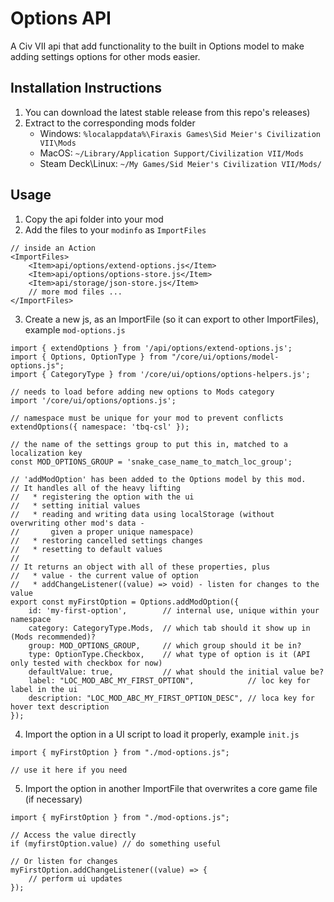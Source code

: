 # Options API

A Civ VII api that add functionality to the built in Options model to make adding settings options for other mods easier.

## Installation Instructions
1. You can download the latest stable release from this repo's releases)
2. Extract to the corresponding mods folder
    * Windows: `%localappdata%\Firaxis Games\Sid Meier's Civilization VII\Mods`
    * MacOS: `~/Library/Application Support/Civilization VII/Mods`
    * Steam Deck\Linux: `~/My Games/Sid Meier's Civilization VII/Mods/`

## Usage
1. Copy the api folder into your mod
2. Add the files to your `modinfo` as `ImportFiles`
```
// inside an Action
<ImportFiles>
    <Item>api/options/extend-options.js</Item>
    <Item>api/options/options-store.js</Item>
    <Item>api/storage/json-store.js</Item>
    // more mod files ...
</ImportFiles>
```
3. Create a new js, as an ImportFile (so it can export to other ImportFiles), example `mod-options.js`
```
import { extendOptions } from '/api/options/extend-options.js';
import { Options, OptionType } from "/core/ui/options/model-options.js";
import { CategoryType } from '/core/ui/options/options-helpers.js';

// needs to load before adding new options to Mods category
import '/core/ui/options/options.js';

// namespace must be unique for your mod to prevent conflicts
extendOptions({ namespace: 'tbq-csl' });

// the name of the settings group to put this in, matched to a localization key
const MOD_OPTIONS_GROUP = 'snake_case_name_to_match_loc_group';

// 'addModOption' has been added to the Options model by this mod.
// It handles all of the heavy lifting
//   * registering the option with the ui
//   * setting initial values
//   * reading and writing data using localStorage (without overwriting other mod's data - 
//       given a proper unique namespace)
//   * restoring cancelled settings changes
//   * resetting to default values
//
// It returns an object with all of these properties, plus
//   * value - the current value of option
//   * addChangeListener((value) => void) - listen for changes to the value
export const myFirstOption = Options.addModOption({
    id: 'my-first-option',        // internal use, unique within your namespace
    category: CategoryType.Mods,  // which tab should it show up in (Mods recommended)?
    group: MOD_OPTIONS_GROUP,     // which group should it be in?
    type: OptionType.Checkbox,    // what type of option is it (API only tested with checkbox for now)
    defaultValue: true,           // what should the initial value be?
    label: "LOC_MOD_ABC_MY_FIRST_OPTION",            // loc key for label in the ui
    description: "LOC_MOD_ABC_MY_FIRST_OPTION_DESC", // loca key for hover text description
});
```
4. Import the option in a UI script to load it properly, example `init.js`
```
import { myFirstOption } from "./mod-options.js";

// use it here if you need
```
5. Import the option in another ImportFile that overwrites a core game file (if necessary)
```
import { myFirstOption } from "./mod-options.js";

// Access the value directly
if (myfirstOption.value) // do something useful

// Or listen for changes
myFirstOption.addChangeListener((value) => {
    // perform ui updates
});
```